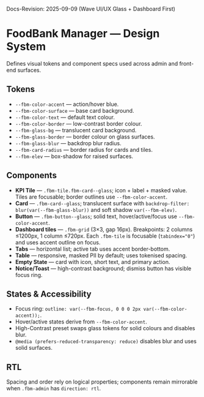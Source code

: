 Docs-Revision: 2025-09-09 (Wave UI/UX Glass + Dashboard First)
# FoodBank Manager — Design System

Defines visual tokens and component specs used across admin and front-end surfaces.

## Tokens
- `--fbm-color-accent` — action/hover blue.
- `--fbm-color-surface` — base card background.
- `--fbm-color-text` — default text colour.
- `--fbm-color-border` — low-contrast border colour.
- `--fbm-glass-bg` — translucent card background.
- `--fbm-glass-border` — border colour on glass surfaces.
- `--fbm-glass-blur` — backdrop blur radius.
- `--fbm-card-radius` — border radius for cards and tiles.
- `--fbm-elev` — box-shadow for raised surfaces.

## Components
- **KPI Tile** — `.fbm-tile.fbm-card--glass`; icon + label + masked value. Tiles are focusable; border outlines use `--fbm-color-accent`.
- **Card** — `.fbm-card--glass`; translucent surface with `backdrop-filter: blur(var(--fbm-glass-blur))` and soft shadow `var(--fbm-elev)`.
- **Button** — `.fbm-button--glass`; solid text, hover/active/focus use `--fbm-color-accent`.
- **Dashboard tiles** — `.fbm-grid` (3×3, gap 16px). Breakpoints: 2 columns ≤1200px, 1 column ≤720px. Each `.fbm-tile` is focusable (`tabindex="0"`) and uses accent outline on focus.
- **Tabs** — horizontal list; active tab uses accent border-bottom.
- **Table** — responsive, masked PII by default; uses tokenised spacing.
- **Empty State** — card with icon, short text, and primary action.
- **Notice/Toast** — high-contrast background; dismiss button has visible focus ring.

## States & Accessibility
- Focus ring: `outline: var(--fbm-focus, 0 0 0 2px var(--fbm-color-accent));`.
- Hover/active states derive from `--fbm-color-accent`.
- High-Contrast preset swaps glass tokens for solid colours and disables blur.
- `@media (prefers-reduced-transparency: reduce)` disables blur and uses solid surfaces.

## RTL
Spacing and order rely on logical properties; components remain mirrorable when `.fbm-admin` has `direction: rtl`.

